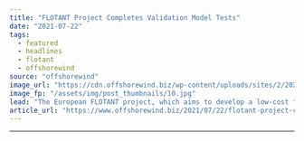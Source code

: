 ```yaml
---
title: "FLOTANT Project Completes Validation Model Tests"
date: "2021-07-22"
tags: 
  - featured
  - headlines
  - flotant
  - offshorewind
source: "offshorewind"
image_url: "https://cdn.offshorewind.biz/wp-content/uploads/sites/2/2021/07/22160002/FLOTANT-project-at-MARIN_-c-PLOCAN.jpg"
image_fp: "/assets/img/post_thumbnails/10.jpg"
lead: "The European FLOTANT project, which aims to develop a low-cost floating wind technology for"
article_url: "https://www.offshorewind.biz/2021/07/22/flotant-project-completes-validation-model-tests/"
---
```


---
